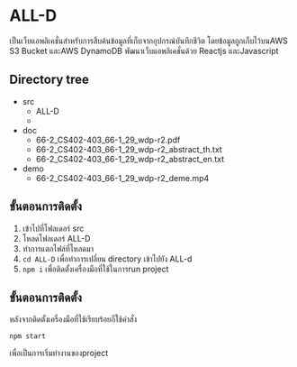 # ALL-D
เป็นเว็บแอพลิเคชั่นสำหรับการสืบค้นข้อมูลที่เก็บจากอุปกรณ์บันทึกชีวิต โดยข้อมูลถูกเก็บไว้บนAWS S3 Bucket และAWS DynamoDB พัฒนาเว็บแอพลิเคชั่นด้วย Reactjs และJavascript
## Directory tree
-  src
     -   ALL-D
    -   
-  doc
	- 66-2_CS402-403_66-1_29_wdp-r2.pdf 
	- 66-2_CS402-403_66-1_29_wdp-r2_abstract_th.txt
	- 66-2_CS402-403_66-1_29_wdp-r2_abstract_en.txt
-  demo
    - 66-2_CS402-403_66-1_29_wdp-r2_deme.mp4

## ขั้นตอนการติดตั้ง
1. เข้าไปที่โฟลเดอร์ src
2. โหลดโฟลเดอร์ ALL-D
3. ทำการแตกไฟล์ที่โหลดมา
4. `cd ALL-D` เพื่อทำการเปลี่ยน directory เข้าไปยัง ALL-d
5. `npm i` เพื่อติดตั้งเครื่องมือที่ใช้ในการrun project

## ขั้นตอนการติดตั้ง
 หลังจากติดตั้งเครื่องมือที่ใช้เรียบร้อยก็ใช้คำสั่ง

    npm start
เพื่อเป็นการเริ่มทำงานของproject
